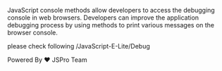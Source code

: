 JavaScript console methods allow developers to access the debugging console in web browsers. Developers can improve the application debugging process by using methods to print various messages on the browser console.

please check following /JavaScript-E-Lite/Debug 


Powered By ❤️ JSPro Team

